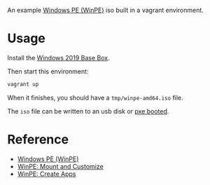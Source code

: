 An example [Windows PE (WinPE)](https://docs.microsoft.com/en-us/windows-hardware/manufacture/desktop/winpe-intro) iso built in a vagrant environment.

# Usage

Install the [Windows 2019 Base Box](https://github.com/rgl/windows-2016-vagrant).

Then start this environment:

```bash
vagrant up
```

When it finishes, you should have a `tmp/winpe-amd64.iso` file.

The `iso` file can be written to an usb disk or [pxe booted](https://github.com/rgl/pxe-vagrant).

# Reference

* [Windows PE (WinPE)](https://docs.microsoft.com/en-us/windows-hardware/manufacture/desktop/winpe-intro)
* [WinPE: Mount and Customize](https://docs.microsoft.com/en-us/windows-hardware/manufacture/desktop/winpe-mount-and-customize)
* [WinPE: Create Apps](https://docs.microsoft.com/en-us/windows-hardware/manufacture/desktop/winpe-create-apps)
